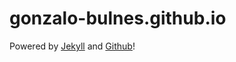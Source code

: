 gonzalo-bulnes.github.io
========================

Powered by [Jekyll](http://jekyllrb.com/) and [Github](https://github.com)!
